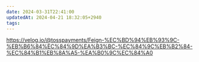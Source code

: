 ```yaml
---
date: 2024-03-31T22:41:00
updatedAt: 2024-04-21 18:32:05+2940
tags: 
---
```

https://velog.io/@tosspayments/Feign-%EC%BD%94%EB%93%9C-%EB%B6%84%EC%84%9D%EA%B3%BC-%EC%84%9C%EB%B2%84-%EC%84%B1%EB%8A%A5-%EA%B0%9C%EC%84%A0
